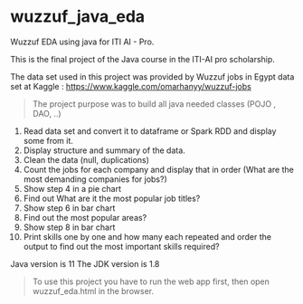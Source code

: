 # wuzzuf_java_eda
 Wuzzuf EDA using java for ITI AI - Pro.

This is the final project of the Java course in the ITI-AI pro scholarship.

The data set used in this project was provided by Wuzzuf jobs in Egypt data set at Kaggle : https://www.kaggle.com/omarhanyy/wuzzuf-jobs

> The project purpose was to build all java needed classes (POJO , DAO, ..)

1. Read data set and convert it to dataframe or Spark RDD and display some from it.
2. Display structure and summary of the data.
3. Clean the data (null, duplications)
4. Count the jobs for each company and display that in order (What are the most demanding companies for jobs?)
5. Show step 4 in a pie chart
6. Find out What are it the most popular job titles?
7. Show step 6 in bar chart
8. Find out the most popular areas?
9. Show step 8 in bar chart
10. Print skills one by one and how many each repeated and order the output to find out the most important skills required?


 
Java version is 11
The JDK version is 1.8

> To use this project you have to run the web app first, then open wuzzuf_eda.html in the browser.
